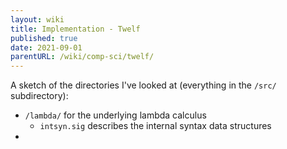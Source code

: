 ```yaml
---
layout: wiki
title: Implementation - Twelf
published: true
date: 2021-09-01
parentURL: /wiki/comp-sci/twelf/
---
```


A sketch of the directories I've looked at (everything in the `/src/` subdirectory):

- `/lambda/` for the underlying lambda calculus
  - `intsyn.sig` describes the internal syntax data structures
- 
